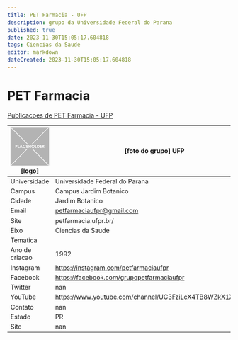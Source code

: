 ```yaml
---
title: PET Farmacia - UFP
description: grupo da Universidade Federal do Parana
published: true
date: 2023-11-30T15:05:17.604818
tags: Ciencias da Saude
editor: markdown
dateCreated: 2023-11-30T15:05:17.604818
---
```


# PET Farmacia

[Publicacoes de PET Farmacia - UFP](/atividade/203PETFarmaciaUFP/feed)

| ![placeholder.png](/placeholder.png) [logo] | [foto do grupo] UFP         |
| ------------------------------------------- | ------------------------------------------------- |
| Universidade                                | Universidade Federal do Parana      |
| Campus                                      | Campus Jardim Botanico            |
| Cidade                                      | Jardim Botanico             |
| Email                                       | petfarmaciaufpr@gmail.com             |
| Site                                        | petfarmacia.ufpr.br/              |
| Eixo                                        | Ciencias da Saude              |
| Tematica                                    |           |
| Ano de criacao                              | 1992        |
| Instagram                                   | https://instagram.com/petfarmaciaufpr         |
| Facebook                                    | https://facebook.com/grupopetfarmaciaufpr          |
| Twitter                                     | nan           |
| YouTube                                     | https://www.youtube.com/channel/UC3FziLcX4TB8WZkX1XoLC2Q           |
| Contato                                     | nan         |
| Estado                                      |  PR            |
| Site                                        | nan |
